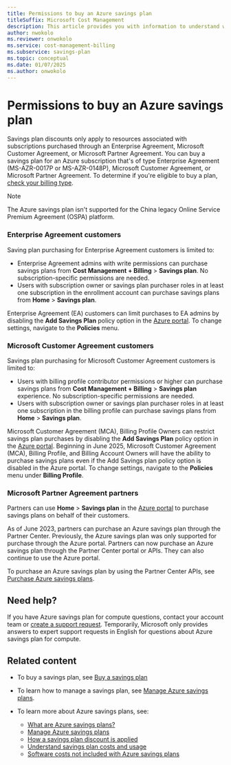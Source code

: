 ```yaml
---
title: Permissions to buy an Azure savings plan
titleSuffix: Microsoft Cost Management
description: This article provides you with information to understand who can buy an Azure savings plan.
author: nwokolo
ms.reviewer: onwokolo
ms.service: cost-management-billing
ms.subservice: savings-plan
ms.topic: conceptual
ms.date: 01/07/2025
ms.author: onwokolo
---
```


# Permissions to buy an Azure savings plan

Savings plan discounts only apply to resources associated with subscriptions purchased through an Enterprise Agreement, Microsoft Customer Agreement, or Microsoft Partner Agreement. You can buy a savings plan for an Azure subscription that's of type Enterprise Agreement (MS-AZR-0017P or MS-AZR-0148P), Microsoft Customer Agreement, or Microsoft Partner Agreement. To determine if you're eligible to buy a plan, [check your billing type](../manage/view-all-accounts.md#check-the-type-of-your-account).

>[!NOTE]
> The Azure savings plan isn't supported for the China legacy Online Service Premium Agreement (OSPA) platform.

### Enterprise Agreement customers
Saving plan purchasing for Enterprise Agreement customers is limited to:

- Enterprise Agreement admins with write permissions can purchase savings plans from **Cost Management + Billing** > **Savings plan**. No subscription-specific permissions are needed.
- Users with subscription owner or savings plan purchaser roles in at least one subscription in the enrollment account can purchase savings plans from **Home** > **Savings plan**.

Enterprise Agreement (EA) customers can limit purchases to EA admins by disabling the **Add Savings Plan** policy option in the [Azure portal](https://portal.azure.com/#blade/Microsoft_Azure_GTM/ModernBillingMenuBlade/BillingAccounts). To change settings, navigate to the **Policies** menu.


### Microsoft Customer Agreement customers
Savings plan purchasing for Microsoft Customer Agreement customers is limited to:

- Users with billing profile contributor permissions or higher can purchase savings plans from **Cost Management + Billing** > **Savings plan** experience. No subscription-specific permissions are needed.
- Users with subscription owner or savings plan purchaser roles in at least one subscription in the billing profile can purchase savings plans from **Home** > **Savings plan**.

Microsoft Customer Agreement (MCA), Billing Profile Owners can restrict savings plan purchases by disabling the **Add Savings Plan** policy option in the [Azure portal](https://portal.azure.com/#blade/Microsoft_Azure_GTM/ModernBillingMenuBlade/BillingAccounts). Beginning in June 2025, Microsoft Customer Agreement (MCA), Billing Profile, and Billing Account Owners will have the ability to purchase savings plans even if the Add Savings plan policy option is disabled in the Azure portal. To change settings, navigate to the **Policies** menu under **Billing Profile**.

### Microsoft Partner Agreement partners

Partners can use **Home** > **Savings plan** in the [Azure portal](https://portal.azure.com/) to purchase savings plans on behalf of their customers.

As of June 2023, partners can purchase an Azure savings plan through the Partner Center. Previously, the Azure savings plan was only supported for purchase through the Azure portal. Partners can now purchase an Azure savings plan through the Partner Center portal or APIs. They can also continue to use the Azure portal.

To purchase an Azure savings plan by using the Partner Center APIs, see [Purchase Azure savings plans](/partner-center/developer/azure-purchase-savings-plan).

## Need help?

If you have Azure savings plan for compute questions, contact your account team or [create a support request](https://portal.azure.com/#blade/Microsoft_Azure_Support/HelpAndSupportBlade/newsupportrequest). Temporarily, Microsoft only provides answers to expert support requests in English for questions about Azure savings plan for compute.

## Related content

- To buy a savings plan, see [Buy a savings plan](buy-savings-plan.md)
- To learn how to manage a savings plan, see [Manage Azure savings plans](manage-savings-plan.md).
- To learn more about Azure savings plans, see:

    - [What are Azure savings plans?](savings-plan-compute-overview.md)
    - [Manage Azure savings plans](manage-savings-plan.md)
    - [How a savings plan discount is applied](discount-application.md)
    - [Understand savings plan costs and usage](utilization-cost-reports.md)
    - [Software costs not included with Azure savings plans](software-costs-not-included.md)

